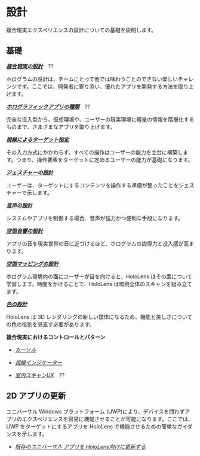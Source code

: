 # 設計

複合現実エクスペリエンスの設計についての基礎を説明します。

## 基礎

**[*複合現実の設計*](https://developer.microsoft.com/ja-jp/windows/mixed-reality/designing_for_mixed_reality)**　??

ホログラムの設計は、チームにとって他では味わうことのできない楽しいチャレンジです。ここでは、開発者に寄り添い、優れたアプリを開発する方法を取り上げます。

**[*ホログラフィックアプリの種類*](https://developer.microsoft.com/ja-jp/windows/mixed-reality/types_of_holographic_apps)**　??

完全な没入型から、仮想環境や、ユーザーの現実環境に軽量の情報を階層化するものまで、さまざまなアプリを取り上げます。

**[*視線によるターゲット指定*](https://developer.microsoft.com/ja-jp/windows/mixed-reality/gaze_targeting)**

その入力方式にかかわらず、すべての操作はユーザーの能力を土台に構築します。つまり、操作要素をターゲットに定めるユーザーの能力が基礎になります。

**[*ジェスチャーの設計*](https://developer.microsoft.com/ja-jp/windows/mixed-reality/gesture_design)**

ユーザーは、ターゲットにするコンテンツを操作する準備が整ったことをジェスチャーで示します。

**[*音声の設計*](https://developer.microsoft.com/ja-jp/windows/mixed-reality/voice_design)**

システムやアプリを制御する場合、音声が強力かつ便利な手段になります。

**[*空間音響の設計*](https://developer.microsoft.com/ja-jp/windows/mixed-reality/spatial_sound_design)**

アプリの音を現実世界の音に近づけるほど、ホログラムの説得力と没入感が高まります。

**[*空間マッピングの設計*](https://developer.microsoft.com/ja-jp/windows/mixed-reality/spatial_mapping_design)**

ホログラム環境内の面にユーザーが目を向けると、HoloLens はその面について学習します。時間をかけることで、HoloLens は環境全体のスキャンを組み立てます。

**[*色の設計*](https://developer.microsoft.com/ja-jp/windows/mixed-reality/color_design)**

HoloLens は 3D レンダリングの新しい媒体になるため、機能と美しさについての色の役割を見直す必要があります。

**複合現実におけるコントロールとパターン**

-   [*カーソル*](https://developer.microsoft.com/ja-jp/windows/mixed-reality/cursors)

-   [*視線インジケーター*](https://developer.microsoft.com/ja-jp/windows/mixed-reality/gaze_indicator)

-   [*室内スキャンUX*](https://developer.microsoft.com/ja-jp/windows/mixed-reality/room_scan_ux)　??

## 2D アプリの更新

ユニバーサル Windows プラットフォーム (UWP)により、デバイスを問わずアプリのエクスペリエンスを容易に機能させることが可能になります。ここでは、UWP をターゲットにするアプリを HoloLens で機能させるための簡単なガイダンスを示します。

-   [*既存のユニバーサル アプリを HoloLens向けに更新する*](https://developer.microsoft.com/ja-jp/windows/mixed-reality/updating_your_existing_universal_app_for_hololens)
